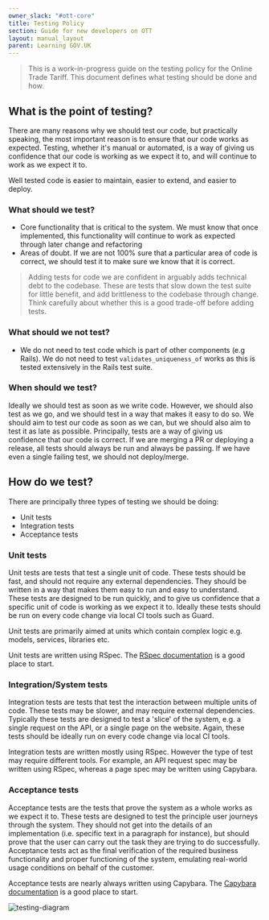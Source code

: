 ```yaml
---
owner_slack: "#ott-core"
title: Testing Policy
section: Guide for new developers on OTT
layout: manual_layout
parent: Learning GOV.UK
---
```


> This is a work-in-progress guide on the testing policy for the Online Trade Tariff.  This document defines what testing should be done and how.

## What is the point of testing?

There are many reasons why we should test our code, but practically speaking, the most important reason is to ensure that our code works as expected.  Testing, whether it's manual or automated, is a way of giving us confidence that our code is working as we expect it to, and will continue to work as we expect it to.

Well tested code is easier to maintain, easier to extend, and easier to deploy.

### What should we test?

* Core functionality that is critical to the system.  We must know that once implemented, this functionality will continue to work as expected through later change and refactoring
* Areas of doubt.  If we are not 100% sure that a particular area of code is correct, we should test it to make sure we know that it is correct.
  
> Adding tests for code we are confident in arguably adds technical debt to the codebase.  These are tests that slow down the test suite for little benefit, and add brittleness to the codebase through change.  Think carefully about whether this is a good trade-off before adding tests.

### What should we not test?

* We do not need to test code which is part of other components (e.g Rails).  We do not need to test `validates_uniqueness_of` works as this is tested extensively in the Rails test suite.

### When should we test?

Ideally we should test as soon as we write code.  However, we should also test as we go, and we should test in a way that makes it easy to do so.  We should aim to test our code as soon as we can, but we should also aim to test it as late as possible.  Principally, tests are a way of giving us confidence that our code is correct.  If we are merging a PR or deploying a release, all tests should always be run and always be passing.  If we have even a single failing test, we should not deploy/merge.

## How do we test?

There are principally three types of testing we should be doing:

* Unit tests
* Integration tests
* Acceptance tests

### Unit tests

Unit tests are tests that test a single unit of code.  These tests should be fast, and should not require any external dependencies.  They should be written in a way that makes them easy to run and easy to understand.  These tests are designed to be run quickly, and to give us confidence that a specific unit of code is working as we expect it to.  Ideally these tests should be run on every code change via local CI tools such as Guard.

Unit tests are primarily aimed at units which contain complex logic e.g. models, services, libraries etc.

Unit tests are written using RSpec.  The [RSpec documentation](https://rspec.info/documentation/3.13/rspec-core/) is a good place to start.

### Integration/System tests

Integration tests are tests that test the interaction between multiple units of code.  These tests may be slower, and may require external dependencies.  Typically these tests are designed to test a 'slice' of the system, e.g. a single request on the API, or a single page on the website. Again, these tests should be ideally run on every code change via local CI tools.

Integration tests are written mostly using RSpec. However the type of test may require different tools.  For example, an API request spec may be written using RSpec, whereas a page spec may be written using Capybara.

### Acceptance tests

Acceptance tests are the tests that prove the system as a whole works as we expect it to.  These tests are designed to test the principle user journeys through the system.  They should not get into the details of an implementation (i.e. specific text in a paragraph for instance), but should prove that the user can carry out the task they are trying to do successfully. Acceptance tests act as the final verification of the required business functionality and proper functioning of the system, emulating real-world usage conditions on behalf of the customer.

Acceptance tests are nearly always written using Capybara.  The [Capybara documentation](https://rubydoc.info/github/teamcapybara/capybara) is a good place to start.

![testing-diagram](images/testing-diagram.png)
